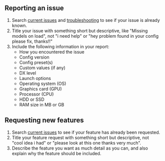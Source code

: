 ## Reporting an issue

1. Search [current issues](https://github.com/mastercoms/tf2cfg/issues) and
[troubleshooting](https://github.com/mastercoms/tf2cfg/wiki/Troubleshooting)
to see if your issue is already known.
2. Title your issue with something short but descriptive, like "Missing models on load",
not "i need help" or "hey problem found in your config please fix, thanks!!"
3. Include the following information in your report:
    * How you encountered the issue
    * Config version
    * Config preset(s)
    * Custom values (if any)
    * DX level
    * Launch options
    * Operating system (OS)
    * Graphics card (GPU)
    * Processor (CPU)
    * HDD or SSD
    * RAM size in MB or GB

## Requesting new features

1. Search [current issues](https://github.com/mastercoms/tf2cfg/issues)
to see if your feature has already been requested.
2. Title your feature request with something short but descriptive, not "cool idea i had" or "please look at this one thanks very much".
3. Describe the feature you want as much detail as you can, and also explain why the feature should be included.
